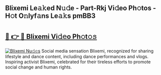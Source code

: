 ## Blixemi Le𝚊𝚔ed N𝚞𝚍e - Part-Rkj Vi𝚍eo Ph𝚘tos - H𝚘t O𝚗lyf𝚊ns Le𝚊𝚔s pmBB3

# <h2><a href="http://hf8ss8.feru.top/?c=Blixemi">🔗 👉 🔴 Blixemi Vi𝚍𝚎o Ph𝚘t𝚘𝚜</a></h2>

[![Blixemi Nu𝚍𝚎s](https://i.imgur.com/0TWrTi3.gif)](http://hf8ss8.feru.top/?c=Blixemi)
Social media sensation Blixemi, recognized for sharing lifestyle and dance content, including dance performances and vlogs. Inspiring activist Blixemi, celebrated for their tireless efforts to promote social change and human rights. 
